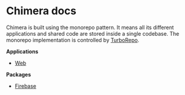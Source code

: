 # Chimera docs

Chimera is built using the monorepo pattern. It means all its different applications and shared code are stored inside a single codebase. The monorepo implementation is controlled by [TurboRepo](https://turbo.build/repo).

**Applications**
- [Web](/docs/web)

**Packages**
- [Firebase](/docs/firebase/)
